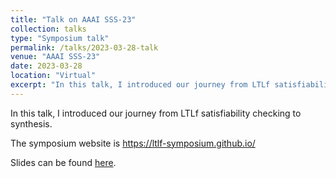 ```yaml
---
title: "Talk on AAAI SSS-23"
collection: talks
type: "Symposium talk"
permalink: /talks/2023-03-28-talk
venue: "AAAI SSS-23"
date: 2023-03-28
location: "Virtual"
excerpt: "In this talk, I introduced our journey from LTLf satisfiability checking to synthesis."
---
```


In this talk, I introduced our journey from LTLf satisfiability checking to synthesis. 

The symposium website is https://ltlf-symposium.github.io/

Slides can be found [here](SSS-23.pdf).
